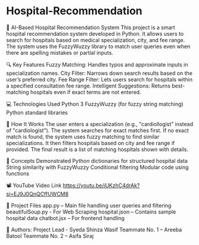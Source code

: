# Hospital-Recommendation

🏥 AI-Based Hospital Recommendation System
This project is a smart hospital recommendation system developed in Python. It allows users to search for hospitals based on medical specialization, city, and fee range. The system uses the FuzzyWuzzy library to match user queries even when there are spelling mistakes or partial inputs.

🔍 Key Features
Fuzzy Matching: Handles typos and approximate inputs in specialization names.
City Filter: Narrows down search results based on the user’s preferred city.
Fee Range Filter: Lets users search for hospitals within a specified consultation fee range.
Intelligent Suggestions: Returns best-matching hospitals even if exact terms are not entered.

💻 Technologies Used
Python 3
FuzzyWuzzy (for fuzzy string matching)
Python standard libraries

📂 How It Works
The user enters a specialization (e.g., "cardiollogist" instead of "cardiologist").
The system searches for exact matches first.
If no exact match is found, the system uses fuzzy matching to find similar specializations.
It then filters hospitals based on city and fee range if provided.
The final result is a list of matching hospitals shown with details.


🧠 Concepts Demonstrated
Python dictionaries for structured hospital data
String similarity with FuzzyWuzzy
Conditional filtering
Modular code using functions

📽️ YouTube Video Link
https://youtu.be/iUKzhC4drAk?si=EJ9J0QnQCffUWCM8

📎 Project Files
app.py – Main file handling user queries and filtering
beautifulSoup.py - For Web Scraping
hospital.json – Contains sample hospital data
chatbot.jsx – For frontend handling


🙌 Authors:
Project Lead - Syeda Shinza Wasif
Teammate No. 1 – Areeba Batool
Teammate No. 2 – Asifa Siraj

